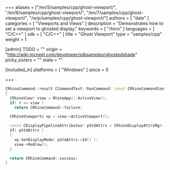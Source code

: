 +++
aliases = ["/en/5/samples/cpp/ghost-viewport/", "/en/6/samples/cpp/ghost-viewport/", "/en/7/samples/cpp/ghost-viewport/", "/wip/samples/cpp/ghost-viewport/"]
authors = [ "dale" ]
categories = [ "Viewports and Views" ]
description = "Demonstrates how to set a viewport to ghosted display."
keywords = [ "rhino" ]
languages = [ "C/C++" ]
sdk = [ "C/C++" ]
title = "Ghost Viewport"
type = "samples/cpp"
weight = 1

[admin]
TODO = ""
origin = "http://wiki.mcneel.com/developer/sdksamples/ghostedshade"
picky_sisters = ""
state = ""

[included_in]
platforms = [ "Windows" ]
since = 0

+++

```cpp
CRhinoCommand::result CCommandTest::RunCommand( const CRhinoCommandContext& context )
{
  CRhinoView* view = RhinoApp().ActiveView();
  if( 0 == view )
    return CRhinoCommand::failure;

  CRhinoViewport& vp = view->ActiveViewport();

  const CDisplayPipelineAttributes* pStdAttrs = CRhinoDisplayAttrsMgr::StdGhostedAttrs();
  if( pStdAttrs )
  {
    vp.SetDisplayMode( pStdAttrs->Id() );
    view->Redraw();
  }

  return CRhinoCommand::success;
}
```
